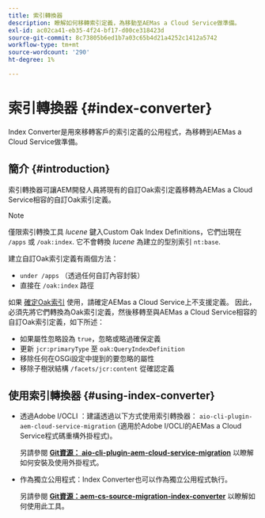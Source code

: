 ```yaml
---
title: 索引轉換器
description: 瞭解如何移轉索引定義，為移動至AEMas a Cloud Service做準備。
exl-id: ac02ca41-eb35-4f24-bf17-d00ce318423d
source-git-commit: 8c73805b6ed1b7a03c65b4d21a4252c1412a5742
workflow-type: tm+mt
source-wordcount: '290'
ht-degree: 1%

---
```


# 索引轉換器 {#index-converter}

Index Converter是用來移轉客戶的索引定義的公用程式，為移轉到AEMas a Cloud Service做準備。

## 簡介 {#introduction}

索引轉換器可讓AEM開發人員將現有的自訂Oak索引定義移轉為AEMas a Cloud Service相容的自訂Oak索引定義。

>[!NOTE]
>僅限索引轉換工具 *lucene* 鍵入Custom Oak Index Definitions，它們出現在 `/apps` 或 `/oak:index`. 它不會轉換 *lucene* 為建立的型別索引 `nt:base`.

建立自訂Oak索引定義有兩個方法：

* `under /apps` （透過任何自訂內容封裝）
* 直接在 `/oak:index` 路徑

如果 [確定Oak索引](https://adobe-consulting-services.github.io/acs-aem-commons/features/ensure-oak-index/index.html) 使用，請確定AEMas a Cloud Service上不支援定義。 因此，必須先將它們轉換為Oak索引定義，然後移轉至與AEMas a Cloud Service相容的自訂Oak索引定義，如下所述：

* 如果屬性忽略設為 `true`，忽略或略過確保定義
* 更新 `jcr:primaryType` 至 `oak:QueryIndexDefinition`
* 移除任何在OSGi設定中提到的要忽略的屬性
* 移除子樹狀結構 `/facets/jcr:content` 從確認定義

## 使用索引轉換器 {#using-index-converter}

* 透過Adobe I/OCLI ：建議透過以下方式使用索引轉換器： `aio-cli-plugin-aem-cloud-service-migration` (適用於Adobe I/OCLI的AEMas a Cloud Service程式碼重構外掛程式)。

  另請參閱 **[Git資源： aio-cli-plugin-aem-cloud-service-migration](https://github.com/adobe/aio-cli-plugin-aem-cloud-service-migration#introduction)** 以瞭解如何安裝及使用外掛程式。

* 作為獨立公用程式：Index Converter也可以作為獨立公用程式執行。

  另請參閱 **[Git資源：aem-cs-source-migration-index-converter](https://github.com/adobe/aem-cloud-service-source-migration/tree/master/packages/index-converter)** 以瞭解如何使用此工具。
